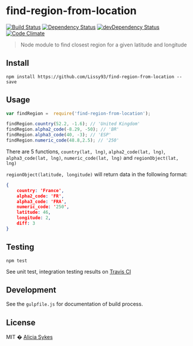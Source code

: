 # find-region-from-location 
[![Build Status](https://travis-ci.org/Lissy93/find-region-from-location.svg?branch=dev)](https://travis-ci.org/Lissy93/find-region-from-location)
[![Dependency Status](https://david-dm.org/lissy93/find-region-from-location.svg)](https://david-dm.org/lissy93/find-region-from-location)
[![devDependency Status](https://david-dm.org/lissy93/find-region-from-location/dev-status.svg)](https://david-dm.org/lissy93/find-region-from-location#info=devDependencies)
[![Code Climate](https://codeclimate.com/github/Lissy93/find-region-from-location/badges/gpa.svg)](https://codeclimate.com/github/Lissy93/find-region-from-location)
> Node module to find closest region for a given latitude and longitude

## Install
`npm install https://github.com/Lissy93/find-region-from-location --save`

## Usage
```javascript
var findRegion =  require('find-region-from-location');

findRegion.country(52.2, -1.6); // 'United Kingdom'
findRegion.alpha2_code(-8.29, -50); // 'BR'
findRegion.alpha3_code(40, -3); // 'ESP'
findRegion.numeric_code(48.8,2.5); // '250'

```
There are 5 functions, `country(lat, lng)`, `alpha2_code(lat, lng)`, `alpha3_code(lat, lng)`, `numeric_code(lat, lng)` and  `regionObject(lat, lng)`

`regionObject(latitude, longitude)` will return data in the following format:
```json
{ 
    country: 'France',
    alpha2_code: 'FR',
    alpha3_code: 'FRA',
    numeric_code: '250',
    latitude: 46,
    longitude: 2,
    diff: 3 
}
```



## Testing
`npm test`

See unit test, integration testing results on [Travis CI]

## Development
See the `gulpfile.js` for documentation of build process.

## License
MIT � [Alicia Sykes](http://aliciasykes.com)

[Travis CI]: <https://travis-ci.org/Lissy93/find-region-from-location>
